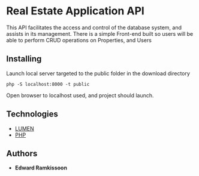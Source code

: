 # Real Estate Application API

This API facilitates the access and control of the database system, and assists in its management. There is a simple Front-end built so users will be able to perform CRUD operations on Properties, and Users

## Installing

Launch local server targeted to the public folder in the download directory

```
php -S localhost:8000 -t public
```

Open browser to localhost used, and project should launch.

## Technologies

* [LUMEN](https://lumen.laravel.com/)
* [PHP](http://php.net/)


## Authors

* **Edward Ramkissoon**
